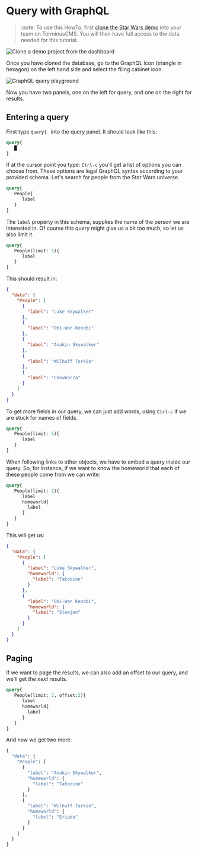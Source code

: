 # Query with GraphQL

> :note:
> To use this HowTo, first [clone the Star Wars
> demo](../use-distributed-features/clone-a-demo.md) into your team on
> TerminusCMS. You will then have full access to the data needed for
> this tutorial.

<img src="https://assets.terminusdb.com/docs/how-to-clone-a-demo.png" alt="Clone a demo project from the dashboard">

Once you have cloned the database, go to the GraphQL icon (triangle in
hexagon) on the left hand side and select the filing cabinet icon.

<img src="https://assets.terminusdb.com/docs/how-to-query-graphql.png" alt="GraphQL query playground">

Now you have two panels, one on the left for query, and one
on the right for results.

## Entering a query

First type `query{ ` into the query panel. It should look like this:

```graphql
query{
   █
}
```

If at the cursor point you type: `Ctrl-c` you'll get a list of options
you can choose from. These options are legal GraphQL syntax according
to your provided schema.  Let's search for people from the Star Wars
universe.

```graphql
query{
   People{
      label
   }
}
```

The `label` property in this schema, supplies the name of the person
we are interested in. Of course this query might give us a bit too
much, so let us also limit it.

```graphql
query{
   People(limit: 5){
      label
   }
}
```

This should result in:

```json
{
  "data": {
    "People": [
      {
        "label": "Luke Skywalker"
      },
      {
        "label": "Obi-Wan Kenobi"
      },
      {
        "label": "Anakin Skywalker"
      },
      {
        "label": "Wilhuff Tarkin"
      },
      {
        "label": "Chewbacca"
      }
    ]
  }
}
```

To get more fields in our query, we can just add words, using `Ctrl-c`
if we are stuck for names of fields.

```graphql
query{
   People(limit: 5){
      label
   }
}
```

When following links to other objects, we have to embed a query inside
our query. So, for instance, if we want to know the homeworld that
each of these people come from we can write:

```graphql
query{
   People(limit: 2){
      label
      homeworld{
        label
      }
   }
}
```

This will get us: 

```json
{
  "data": {
    "People": [
      {
        "label": "Luke Skywalker",
        "homeworld": {
          "label": "Tatooine"
        }
      },
      {
        "label": "Obi-Wan Kenobi",
        "homeworld": {
          "label": "Stewjon"
        }
      }
    ]
  }
}
```

## Paging

If we want to page the results, we can also add an offset to our
query, and we'll get *the next* results.

```graphql
query{
   People(limit: 2, offset:2){
      label
      homeworld{
        label
      }
   }
}
```

And now we get two more:

```graphql
{
  "data": {
    "People": [
      {
        "label": "Anakin Skywalker",
        "homeworld": {
          "label": "Tatooine"
        }
      },
      {
        "label": "Wilhuff Tarkin",
        "homeworld": {
          "label": "Eriadu"
        }
      }
    ]
  }
}
```

